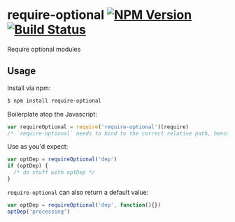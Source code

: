# require-optional [![NPM Version][npm-image]][npm-url] [![Build Status][travis-image]][travis-url]

Require optional modules

## Usage

Install via npm:

```bash
$ npm install require-optional
```

Boilerplate atop the Javascript:

```javascript
var requireOptional = require('require-optional')(require)
/* `require-optional` needs to bind to the correct relative path, hence the extra (require) */
```

Use as you'd expect:

```javascript
var optDep = requireOptional('dep')
if (optDep) {
  /* do stuff with optDep */
}
```

`require-optional` can also return a default value:

```javascript
var optDep = requireOptional('dep', function(){})
optDep('processing')
```

[npm-image]: https://img.shields.io/npm/v/require-optional.svg?style=flat
[npm-url]: https://npmjs.org/package/require-optional
[travis-image]: https://img.shields.io/travis/fengb/require-optional.svg?style=flat
[travis-url]: https://travis-ci.org/fengb/require-optional
